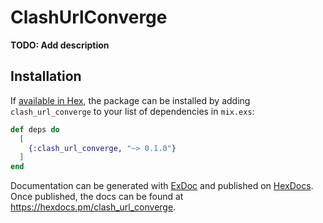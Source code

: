 # ClashUrlConverge

**TODO: Add description**

## Installation

If [available in Hex](https://hex.pm/docs/publish), the package can be installed
by adding `clash_url_converge` to your list of dependencies in `mix.exs`:

```elixir
def deps do
  [
    {:clash_url_converge, "~> 0.1.0"}
  ]
end
```

Documentation can be generated with [ExDoc](https://github.com/elixir-lang/ex_doc)
and published on [HexDocs](https://hexdocs.pm). Once published, the docs can
be found at <https://hexdocs.pm/clash_url_converge>.

